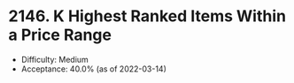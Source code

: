 # 2146. K Highest Ranked Items Within a Price Range
- Difficulty: Medium
- Acceptance: 40.0% (as of 2022-03-14)
